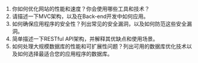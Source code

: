 

1. 你如何优化网站的性能和速度？你会使用哪些工具和技术？
2. 请描述一下MVC架构，以及在Back-end开发中如何应用。
3. 如何确保应用程序的安全性？列出常见的安全漏洞，以及如何防范这些安全漏洞。
4. 简单描述一下RESTful API架构，并解释其优缺点和使用场景。
5. 如何处理大规模数据库的性能和可扩展性问题？列出可用的数据库优化技术以及如何选择最适合您的应用程序的数据库。